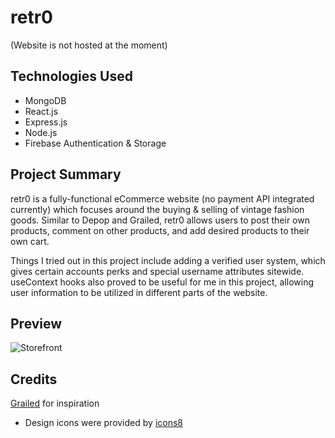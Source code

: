 # retr0

(Website is not hosted at the moment)

## Technologies Used
- MongoDB
- React.js
- Express.js
- Node.js
- Firebase Authentication & Storage

## Project Summary

retr0 is a fully-functional eCommerce website (no payment API integrated currently) which focuses around the buying & selling of vintage fashion goods. Similar to Depop and Grailed, retr0 allows users to post their own products, comment on other products, and add desired products to their own cart. 

Things I tried out in this project include adding a verified user system, which gives certain accounts perks and special username attributes sitewide. useContext hooks also proved to be useful for me in this project, allowing user information to be utilized in different parts of the website.

## Preview
![Storefront](https://media.giphy.com/media/s3ucaowbDswL4S22cb/giphy.gif)


## Credits

[Grailed](https://grailed.com) for inspiration
* Design icons were provided by [icons8](https://icons8.com/)
